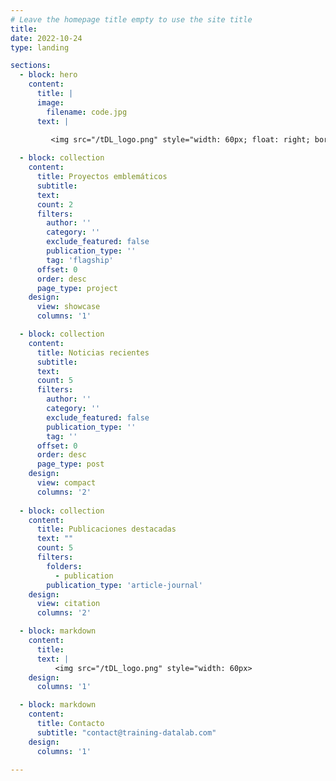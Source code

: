 ```yaml
---
# Leave the homepage title empty to use the site title
title:
date: 2022-10-24
type: landing

sections:
  - block: hero
    content:
      title: |
      image:
        filename: code.jpg
      text: |

         <img src="/tDL_logo.png" style="width: 60px; float: right; border: 10px"> <p align="justify"><font size="3">Nuestro grupo de investigación se enfoca en aplicaciones de ciencia de datos en ciencias sociales en tres áreas interconectadas: minería de datos, modelamiento econométrico y aprendizaje automático.</font></p> 
  
  - block: collection
    content:
      title: Proyectos emblemáticos
      subtitle:
      text:
      count: 2
      filters:
        author: ''
        category: ''
        exclude_featured: false
        publication_type: ''
        tag: 'flagship'
      offset: 0
      order: desc
      page_type: project
    design:
      view: showcase
      columns: '1'

  - block: collection
    content:
      title: Noticias recientes
      subtitle:
      text:
      count: 5
      filters:
        author: ''
        category: ''
        exclude_featured: false
        publication_type: ''
        tag: ''
      offset: 0
      order: desc
      page_type: post
    design:
      view: compact
      columns: '2'
 
  - block: collection
    content:
      title: Publicaciones destacadas
      text: ""
      count: 5
      filters:
        folders:
          - publication
        publication_type: 'article-journal'
    design:
      view: citation
      columns: '2'

  - block: markdown
    content:
      title:
      text: |
          <img src="/tDL_logo.png" style="width: 60px>
    design:
      columns: '1'

  - block: markdown
    content:
      title: Contacto
      subtitle: "contact@training-datalab.com"
    design:
      columns: '1'

---
```


